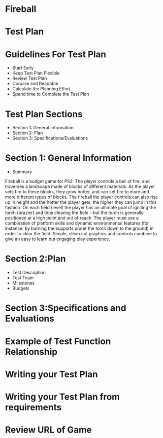 # Fireball

# Test Plan

# Guidelines For Test Plan
* Start Early
* Keep Test Plan Flexible
* Review Test Plan
* Concise and Readable
* Calculate the Planning Effort
* Spend time to Complete the Test Plan

# Test Plan Sections
* Section 1: General Information
* Section 2: Plan
* Section 3: Specifications/Evaluations

# Section 1: General Information
* Summary

Fireball is a budget game for PS2. The player controls a ball of fire, and traverses a landscape made of blocks of different materials. As the player sets fire to these blocks, they grow hotter, and can set fire to more and more different types of blocks. The fireball the player controls can also rise up in height and the hotter the player gets, the higher they can jump in this fashion.
On each field (level) the player has an ultimate goal of igniting the torch (brazier) and thus clearing the field – but the torch is generally positioned at a high point and out of reach. The player must use a combination of platform skills and dynamic environmental features (for instance, by burning the supports under the torch down to the ground) in order to clear the field.
Simple, clean cut graphics and controls combine to give an easy to learn but engaging play experience.

# Section 2:Plan
* Test Description
* Test Team
* Milestones
* Budgets

# Section 3:Specifications and Evaluations

# Example of Test Function Relationship

# Writing your Test Plan

# Writing your Test Plan from requirements

# Review URL of Game
